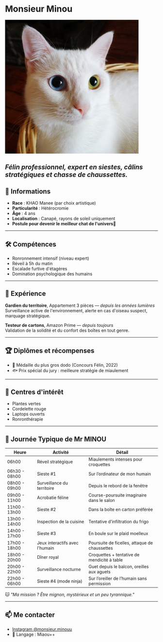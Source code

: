 # Monsieur Minou

![Photo de Monsieur Minou](MR.minou.png)

*Félin professionnel, expert en siestes, câlins stratégiques et chasse de chaussettes.*
---

## 📍 Informations

- **Race** : KHAO Manee (par choix artistique)
- **Particularité** : Hétérocromie
- **Âge** : 4 ans
- **Localisation** : Canapé, rayons de soleil uniquement
- **Postule pour devenir le meilleur chat de l'univers**🐾

---

## 🛠 Compétences

- Ronronnement intensif (niveau expert)
- Réveil à 5h du matin
- Escalade furtive d'étagères
- Domination psychologique des humains

---

## 💼 Expérience

**Gardien du territoire**, Appartement 3 pièces — *depuis les années lumières*  
Surveillance active de l'environnement, alerte en cas d'oiseau suspect, marquage stratégique.

**Testeur de cartons**, Amazon Prime — *depuis toujours*  
Validation de la solidité et du confort des boîtes en tout genre.

---

## 🏆 Diplômes et récompenses

- 🥇 Médaille du plus gros dodo (Concours Félin, 2022)
- 🐟 Prix spécial du jury : meilleure stratégie de miaulement

---

## 🎨 Centres d'intérêt

- Plantes vertes
- Cordelette rouge
- Laptops ouverts
- Ronronthérapie

---
## 🐾 Journée Typique de Mr MINOU

| Heure        | Activité                           | Détail                          |
|--------------|------------------------------------|----------------------------------|
| 06h00        | Réveil stratégique                 | Miaulements intenses pour croquettes |
| 06h30 - 08h00| Sieste #1                          | Sur l’ordinateur de mon humain  |
| 08h00 - 09h00| Surveillance du territoire         | Depuis le rebord de la fenêtre  |
| 09h00 - 11h00| Acrobatie féline                   | Course-poursuite imaginaire dans le salon |
| 11h00 - 13h00| Sieste #2                          | Dans la boîte en carton préférée |
| 13h00 - 14h00| Inspection de la cuisine           | Tentative d’infiltration du frigo |
| 14h00 - 17h00| Sieste #3                          | En boule sur le plaid moelleux  |
| 17h00 - 18h00| Jeux interactifs avec l'humain     | Poursuite de ficelles, attaque de chaussettes |
| 18h00 - 20h00| Dîner royal                        | Croquettes + tentative de mendicité à table |
| 20h00 - 22h00| Surveillance nocturne              | Guet depuis le balcon, oreilles aux aguets |
| 22h00 - 06h00| Sieste #4 (mode ninja)             | Sur l’oreiller de l’humain sans permission |

🐱 *"Ma mission ? Être mignon, mystérieux et un peu tyrannique."*

---

## 📫 Me contacter

- [Instagram @monsieur.minouu](https://www.instagram.com/monsieur.minouu/)
- 🐾 Langage : Miaou++
